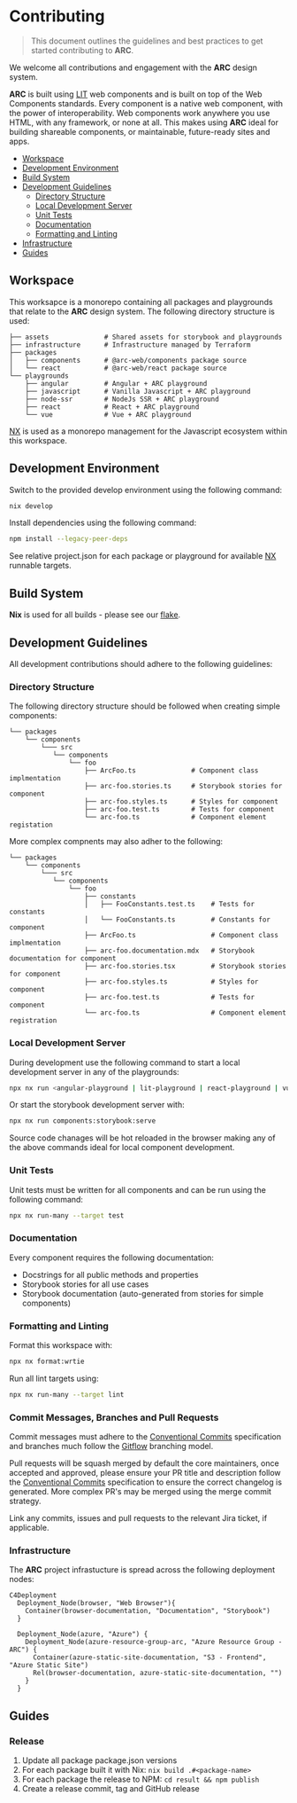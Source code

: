 # Contributing

> This document outlines the guidelines and best practices to get started contributing to **ARC**.

We welcome all contributions and engagement with the **ARC** design system.

**ARC** is built using [LIT](https://lit.dev/) web components and is built on top of the Web Components standards. Every component is a native web component, with the power of interoperability. Web components work anywhere you use HTML, with any framework, or none at all. This makes using **ARC** ideal for building shareable components, or maintainable, future-ready sites and apps.

- [Workspace](#workspace)
- [Development Environment](#development-environment)
- [Build System](#build-system)
- [Development Guidelines](#development-guidelines)
  - [Directory Structure](#directory-structure)
  - [Local Development Server](#local-development-server)
  - [Unit Tests](#unit-tests)
  - [Documentation](#documentation)
  - [Formatting and Linting](#formatting-and-linting)
- [Infrastructure](#infrastructure)
- [Guides](#guides)

## Workspace

This worksapce is a monorepo containing all packages and playgrounds that relate to the **ARC** design system. The following directory structure is used:

```
├── assets              # Shared assets for storybook and playgrounds
├── infrastructure      # Infrastructure managed by Terraform
├── packages
│   ├── components      # @arc-web/components package source
│   └── react           # @arc-web/react package source
└── playgrounds
    ├── angular         # Angular + ARC playground
    ├── javascript      # Vanilla Javascript + ARC playground
    ├── node-ssr        # NodeJs SSR + ARC playground
    ├── react           # React + ARC playground
    └── vue             # Vue + ARC playground
```

[NX](https://nx.dev/) is used as a monorepo management for the Javascript ecosystem within this workspace.

## Development Environment

Switch to the provided develop environment using the following command:

```sh
nix develop
```

Install dependencies using the following command:

```sh
npm install --legacy-peer-deps
```

See relative project.json for each package or playground for available [NX](https://nx.dev/) runnable targets.

## Build System

**Nix** is used for all builds - please see our [flake](./flake.nix).

## Development Guidelines

All development contributions should adhere to the following guidelines:

### Directory Structure

The following directory structure should be followed when creating simple components:

```
└── packages
    └── components
        └─── src
           └── components
               └── foo
                   ├── ArcFoo.ts              # Component class implmentation
                   ├── arc-foo.stories.ts     # Storybook stories for component
                   ├── arc-foo.styles.ts      # Styles for component
                   ├── arc-foo.test.ts        # Tests for component
                   └── arc-foo.ts             # Component element registation
```

More complex compnents may also adher to the following:

```
└── packages
    └── components
        └─── src
           └── components
               └── foo
                   ├── constants
                   │   ├── FooConstants.test.ts    # Tests for constants
                   │   └── FooConstants.ts         # Constants for component
                   ├── ArcFoo.ts                   # Component class implmentation
                   ├── arc-foo.documentation.mdx   # Storybook documentation for component
                   ├── arc-foo.stories.tsx         # Storybook stories for component
                   ├── arc-foo.styles.ts           # Styles for component
                   ├── arc-foo.test.ts             # Tests for component
                   └── arc-foo.ts                  # Component element registration
```

### Local Development Server

During development use the following command to start a local development server in any of the playgrounds:

```sh
npx nx run <angular-playground | lit-playground | react-playground | vue-playground | vanilla-playground | node-playground>:serve
```

Or start the storybook development server with:

```sh
npx nx run components:storybook:serve
```

Source code chanages will be hot reloaded in the browser making any of the above commands ideal for local component development.

### Unit Tests

Unit tests must be written for all components and can be run using the following command:

```sh
npx nx run-many --target test
```

### Documentation

Every component requires the following documentation:

- Docstrings for all public methods and properties
- Storybook stories for all use cases
- Storybook documentation (auto-generated from stories for simple components)

### Formatting and Linting

Format this workspace with:

```sh
npx nx format:wrtie
```

Run all lint targets using:

```sh
npx nx run-many --target lint
```

### Commit Messages, Branches and Pull Requests

Commit messages must adhere to the [Conventional Commits](https://www.conventionalcommits.org/en/v1.0.0/) specification and branches much follow the [Gitflow](https://www.atlassian.com/git/tutorials/comparing-workflows/gitflow-workflow) branching model.

Pull requests will be squash merged by default the core maintainers, once accepted and approved, please ensure your PR title and description follow the [Conventional Commits](https://www.conventionalcommits.org/en/v1.0.0/) specification to ensure the correct changelog is generated. More complex PR's may be merged using the merge commit strategy.

Link any commits, issues and pull requests to the relevant Jira ticket, if applicable.

### Infrastructure

The **ARC** project infrastucture is spread across the following deployment nodes:

```mermaid
C4Deployment
  Deployment_Node(browser, "Web Browser"){
    Container(browser-documentation, "Documentation", "Storybook")
  }

  Deployment_Node(azure, "Azure") {
    Deployment_Node(azure-resource-group-arc, "Azure Resource Group - ARC") {
      Container(azure-static-site-documentation, "S3 - Frontend", "Azure Static Site")
      Rel(browser-documentation, azure-static-site-documentation, "")
    }
  }
```

## Guides

### Release

1. Update all package package.json versions
2. For each package built it with Nix: `nix build .#<package-name>`
3. For each package the release to NPM: `cd result && npm publish`
2. Create a release commit, tag and GitHub release

